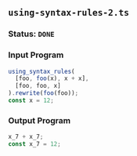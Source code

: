 ## `using-syntax-rules-2.ts`

### Status: `DONE`

### Input Program

```typescript
using_syntax_rules(
  [foo, foo(x), x + x],
  [foo, foo, x]
).rewrite(foo(foo));
const x = 12;
```

### Output Program

```typescript
x_7 + x_7;
const x_7 = 12;
```

